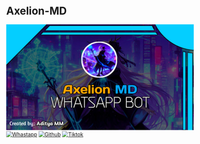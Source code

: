 # Axelion-MD
![Axelion-MD](/assets/img/axel.jpeg)
[![Whastapp](https://img.shields.io/Whastapp-green?logo=Whatsapp&logoColor=white)](https://wa.me/6281455086449)
[![Github](https://img.shields.io/Github-gray?logo=Github&logoColor=black)](https://wa.me/6281455086449)
[![Tiktok](https://img.shields.io/Tiktok-black?logo=Tiktok&logoColor=white)](https://wa.me/6281455086449)
